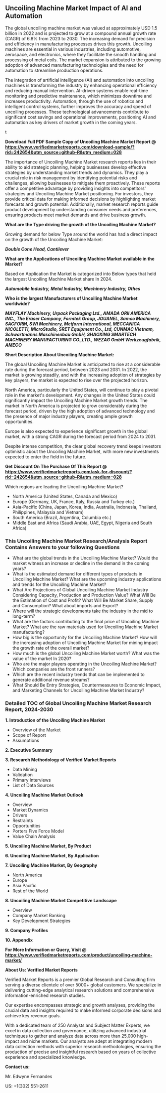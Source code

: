 <h2>Uncoiling Machine Market Impact of AI and Automation</h2><p>The global uncoiling machine market was valued at approximately USD 1.5 billion in 2022 and is projected to grow at a compound annual growth rate (CAGR) of 6.8% from 2023 to 2030. The increasing demand for precision and efficiency in manufacturing processes drives this growth. Uncoiling machines are essential in various industries, including automotive, aerospace, and electronics, where they facilitate the smooth handling and processing of metal coils. The market expansion is attributed to the growing adoption of advanced manufacturing technologies and the need for automation to streamline production operations.</p><p>The integration of artificial intelligence (AI) and automation into uncoiling machines is transforming the industry by enhancing operational efficiency and reducing manual intervention. AI-driven systems enable real-time monitoring and predictive maintenance, which minimizes downtime and increases productivity. Automation, through the use of robotics and intelligent control systems, further improves the accuracy and speed of uncoiling processes. These technological advancements contribute to significant cost savings and operational improvements, positioning AI and automation as key drivers of market growth in the coming years.</p>t</p><p id="" class=""><strong>Download Full PDF Sample Copy of Uncoiling Machine Market Report @ <a href="https://www.verifiedmarketreports.com/download-sample/?rid=242654&utm_source=github-R&utm_medium=028" target="_blank">https://www.verifiedmarketreports.com/download-sample/?rid=242654&utm_source=github-R&utm_medium=028</a></strong></p><p>The importance of&nbsp;Uncoiling Machine Market research reports lies in their ability to aid strategic planning, helping businesses develop effective strategies by understanding market trends and dynamics. They play a crucial role in risk management by identifying potential risks and challenges, allowing businesses to mitigate them proactively. These reports offer a competitive advantage by providing insights into competitors' strategies and Uncoiling Machine Market positioning. For investors, they provide critical data for making informed decisions by highlighting market forecasts and growth potential. Additionally, market research reports guide product development by understanding consumer needs and preferences, ensuring products meet market demands and drive business growth.</p><p><strong>What are the&nbsp;Type driving the growth of the Uncoiling Machine Market?</strong></p><p id="" class="">Growing demand for below Type around the world has had a direct impact on the growth of the Uncoiling Machine Market:</p><em><strong>Double Cone Head, Cantilever</strong></em></p><strong>What are the&nbsp;Applications&nbsp;of Uncoiling Machine Market available in the Market?</strong></p><p id="" class="">Based on Application the Market is categorized into Below types that held the largest Uncoiling Machine Market share In 2024.</p><em><strong>Automobile Industry, Metal Industry, Machinery Industry, Othes</strong></em></p><strong>Who is the largest Manufacturers of Uncoiling Machine Market worldwide?</strong></p><p><em><strong>MAYFLAY Machinery, Urpack Packaging Ltd., AMADA ORII AMERICA INC., The Eraser Company, Formtek Group, JOUANEL, Samco Machinery, SACFORM, SWI Machinery, Metform International, MECCANICA NICOLETTI, MicroStudio, SRET Equipment Co., Ltd, CUNMAC Vietnam, Schwartmanns Maschinenbau GmbH, SHAOXING SMARTECH MACHINERY MANUFACTURING CO.,LTD., WEZAG GmbH Werkzeugfabrik, AMECO</strong></em></p><p id="" class=""><strong>Short Description About Uncoiling Machine Market:</strong></p><p>The global Uncoiling Machine Market is anticipated to rise at a considerable rate during the forecast period, between 2023 and 2031. In 2022, the market is growing steadily, and with the increasing adoption of strategies by key players, the market is expected to rise over the projected horizon.</p><p>North America, particularly the United States, will continue to play a pivotal role in the market's development. Any changes in the United States could significantly impact the Uncoiling Machine Market growth trends. The market in North America is projected to grow considerably during the forecast period, driven by the high adoption of advanced technology and the presence of major industry players, creating ample growth opportunities.</p><p>Europe is also expected to experience significant growth in the global market, with a strong CAGR during the forecast period from 2024 to 2031.</p><p>Despite intense competition, the clear global recovery trend keeps investors optimistic about the Uncoiling Machine Market, with more new investments expected to enter the field in the future.</p><p id="" class=""><strong>Get Discount On The Purchase Of This Report @ <a href="https://www.verifiedmarketreports.com/ask-for-discount/?rid=242654&utm_source=github-R&utm_medium=028" target="_blank">https://www.verifiedmarketreports.com/ask-for-discount/?rid=242654&utm_source=github-R&utm_medium=028</a></strong></p>Which regions are leading the Uncoiling Machine Market?</p><ul><li>North America (United States, Canada and Mexico)</li><li>Europe (Germany, UK, France, Italy, Russia and Turkey etc.)</li><li>Asia-Pacific (China, Japan, Korea, India, Australia, Indonesia, Thailand, Philippines, Malaysia and Vietnam)</li><li>South America (Brazil, Argentina, Columbia etc.)</li><li>Middle East and Africa (Saudi Arabia, UAE, Egypt, Nigeria and South Africa)</li></ul><h3 id="" class="">This Uncoiling Machine Market Research/Analysis Report Contains Answers to your following Questions</h3><ul><li>What are the global trends in the Uncoiling Machine Market? Would the market witness an increase or decline in the demand in the coming years?</li><li>What is the estimated demand for different types of products in Uncoiling Machine Market? What are the upcoming industry applications and trends for the Uncoiling Machine Market?</li><li>What Are Projections of Global Uncoiling Machine Market Industry Considering Capacity, Production and Production Value? What Will Be the Estimation of Cost and Profit? What Will Be Market Share, Supply and Consumption? What about imports and Export?</li><li>Where will the strategic developments take the industry in the mid to long-term?</li><li>What are the factors contributing to the final price of Uncoiling Machine Market? What are the raw materials used for Uncoiling Machine Market manufacturing?</li><li>How big is the opportunity for the Uncoiling Machine Market? How will the increasing adoption of Uncoiling Machine Market for mining impact the growth rate of the overall market?</li><li>How much is the global Uncoiling Machine Market worth? What was the value of the market In 2020?</li><li>Who are the major players operating in the Uncoiling Machine Market? Which companies are the front runners?</li><li>Which are the recent industry trends that can be implemented to generate additional revenue streams?</li><li>What Should Be Entry Strategies, Countermeasures to Economic Impact, and Marketing Channels for Uncoiling Machine Market Industry?</li></ul><h3 id="" class="">Detailed TOC of Global Uncoiling Machine Market Research Report, 2024-2030</h3><p id="" class=""><strong>1. Introduction of the Uncoiling Machine Market</strong></p><ul><li>Overview of the Market</li><li>Scope of Report</li><li>Assumptions</li></ul><p id="" class=""><strong>2. Executive Summary</strong></p><p id="" class=""><strong>3. Research Methodology of Verified Market Reports</strong></p><ul><li>Data Mining</li><li>Validation</li><li>Primary Interviews</li><li>List of Data Sources</li></ul><p id="" class=""><strong>4. Uncoiling Machine Market Outlook</strong></p><ul><li>Overview</li><li>Market Dynamics</li><li>Drivers</li><li>Restraints</li><li>Opportunities</li><li>Porters Five Force Model</li><li>Value Chain Analysis</li></ul><p id="" class=""><strong>5. Uncoiling Machine Market, By Product</strong></p><p id="" class=""><strong>6. Uncoiling Machine Market, By Application</strong></p><p id="" class=""><strong>7. Uncoiling Machine Market, By Geography</strong></p><ul><li>North America</li><li>Europe</li><li>Asia Pacific</li><li>Rest of the World</li></ul><p id="" class=""><strong>8. Uncoiling Machine Market Competitive Landscape</strong></p><ul><li>Overview</li><li>Company Market Ranking</li><li>Key Development Strategies</li></ul><p id="" class=""><strong>9. Company Profiles</strong></p><p id="" class=""><strong>10. Appendix</strong></p><p id="" class=""><strong>For More Information or Query, Visit @ <a href="https://www.verifiedmarketreports.com/product/uncoiling-machine-market/" target="_blank">https://www.verifiedmarketreports.com/product/uncoiling-machine-market/</a></strong></p><p id="" class=""><strong>About Us: Verified Market Reports</strong></p><p id="" class="">Verified Market Reports is a premier Global Research and Consulting firm serving a diverse clientele of over 5000+ global customers. We specialize in delivering cutting-edge analytical research solutions and comprehensive information-enriched research studies.</p><p id="" class="">Our expertise encompasses strategic and growth analyses, providing the crucial data and insights required to make informed corporate decisions and achieve key revenue goals.</p><p id="" class="">With a dedicated team of 250 Analysts and Subject Matter Experts, we excel in data collection and governance, utilizing advanced industrial techniques to gather and analyze data across more than 25,000 high-impact and niche markets. Our analysts are adept at integrating modern data collection methods with superior research methodologies, ensuring the production of precise and insightful research based on years of collective experience and specialized knowledge.</p><p id="" class=""><strong>Contact us:</strong></p><p id="" class="">Mr. Edwyne Fernandes</p><p id="" class="">US: +1(302) 551-2611</p>